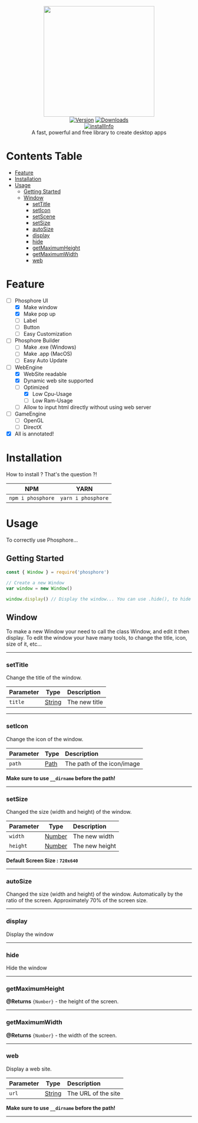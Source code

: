 <div align="center">
  <img src="https://cdn.cmtapp.fr/phosphore.png" height="300px"><br>
  <a href="https://www.npmjs.com/package/phosphore"><img src="https://img.shields.io/npm/v/phosphore?style=for-the-badge" alt="Version" /></a>  
  <a href="https://www.npmjs.com/package/phosphore"><img src="https://img.shields.io/npm/dm/phosphore?style=for-the-badge" alt="Downloads" /></a><br>
  <a href="https://www.npmjs.com/package/phosphore"><img src="https://nodei.co/npm/phosphore.png?downloads=true&stars=true" alt="installInfo" /></a><br>
  A fast, powerful and free library to create desktop apps
</div>

# Contents Table

- [Feature](#feature)
- [Installation](#installation)
- [Usage](#usage)
  - [Getting Started](#getting-started)
  - [Window](#window)
    - [setTitle](#settitle)
    - [setIcon](#seticon)
    - [setScene](#setscene)
    - [setSize](#setsize)
    - [autoSize](#autosize)
    - [display](#display)
    - [hide](#hide)
    - [getMaximumHeight](#getmaximumheight)
    - [getMaximumWidth](#getmaximumwidth)
    - [web](#web)

# Feature

* [ ] Phosphore UI
  * [X] Make window
  * [X] Make pop up
  * [ ] Label
  * [ ] Button
  * [ ] Easy Customization
* [ ] Phosphore Builder
  * [ ] Make .exe (Windows)
  * [ ] Make .app (MacOS)
  * [ ] Easy Auto Update
* [ ] WebEngine
  * [X] WebSite readable
  * [X] Dynamic web site supported
  * [ ] Optimized
    * [X] Low Cpu-Usage
    * [ ] Low Ram-Usage
  * [ ] Allow to input html directly without using web server
* [ ] GameEngine
  * [ ] OpenGL
  * [ ] DirectX 
* [X] All is annotated!

# Installation

How to install ? That's the question ?!

| NPM | YARN |
| --- | ---- |
| `npm i phosphore` | `yarn i phosphore` |

# Usage

To correctly use Phosphore...

## Getting Started

```js
const { Window } = require('phosphore')

// Create a new Window
var window = new Window()

window.display() // Display the window... You can use .hide(), to hide the window.
``` 

## Window

To make a new Window your need to call the class Window, and edit it then display.
To edit the window your have many tools, to change the title, icon, size of it, etc...

***

### setTitle

Change the title of the window.

|Parameter|Type|Description|
|-|-|:-|
|`title`|[String](https://developer.mozilla.org/fr/docs/Web/JavaScript/Reference/Objets_globaux/String)|The new title|

***

### setIcon

Change the icon of the window.

|Parameter|Type|Description|
|-|-|:-|
|`path`|[Path](https://nodejs.org/api/path.html)|The path of the icon/image|

**Make sure to use `__dirname` before the path!**

***

### setSize

Changed the size (width and height) of the window.

|Parameter|Type|Description|
|-|-|:-|
|`width`|[Number](https://developer.mozilla.org/fr/docs/Web/JavaScript/Reference/Objets_globaux/Number)|The new width|
|`height`|[Number](https://developer.mozilla.org/fr/docs/Web/JavaScript/Reference/Objets_globaux/Number)|The new height|

**Default Screen Size : `720x640`**

***

### autoSize

Changed the size (width and height) of the window. Automatically by the ratio of the screen. Approximately 70% of the screen size.

***

### display

Display the window

***

### hide

Hide the window

***

### getMaximumHeight

**@Returns** `{Number}` - the height of the screen.

***

### getMaximumWidth

**@Returns** `{Number}` - the width of the screen.

***

### web

Display a web site.

|Parameter|Type|Description|
|-|-|:-|
|`url`|[String](https://developer.mozilla.org/fr/docs/Web/JavaScript/Reference/Objets_globaux/String)|The URL of the site|

**Make sure to use `__dirname` before the path!**

***
